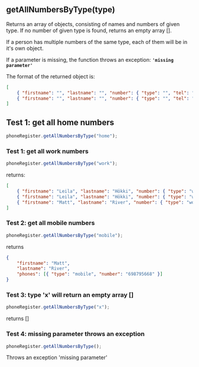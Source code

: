 ## getAllNumbersByType(type)

Returns an array of objects, consisting of names and numbers of given type. If no number of given type is found, returns an empty array [].

If a person has multiple numbers of the same type, each of them will be in it's own object.

If a parameter is missing, the function throws an exception: **`'missing parameter'`**

The format of the returned object is:

```json
[
	{ "firstname": "", "lastname": "", "number": { "type": "", "tel": "" } },
	{ "firstname": "", "lastname": "", "number": { "type": "", "tel": "" } }
]
```

## Test 1: get all home numbers

```js
phoneRegister.getAllNumbersByType("home");
```

### Test 1: get all work numbers

```js
phoneRegister.getAllNumbersByType("work");
```

returns:

```json
[
	{ "firstname": "Leila", "lastname": "Hökki", "number": { "type": "work", "tel": "65644645" } },
	{ "firstname": "Leila", "lastname": "Hökki", "number": { "type": "work", "tel": "457896558" } },
	{ "firstname": "Matt", "lastname": "River", "number": { "type": "work", "tel": "458976225" } }
]
```

### Test 2: get all mobile numbers

```js
phoneRegister.getAllNumbersByType("mobile");
```

returns

```json
{
	"firstname": "Matt",
	"lastname": "River",
	"phones": [{ "type": "mobile", "number": "698795668" }]
}
```

### Test 3: type 'x' will return an empty array []

```js
phoneRegister.getAllNumbersByType("x");
```

returns []

### Test 4: missing parameter throws an exception

```js
phoneRegister.getAllNumbersByType();
```

Throws an exception 'missing parameter'
